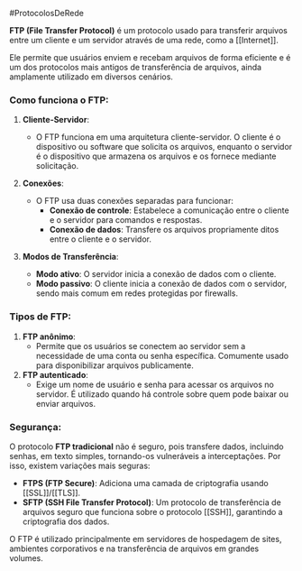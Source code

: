 #ProtocolosDeRede 

**FTP (File Transfer Protocol)** é um protocolo usado para transferir arquivos entre um cliente e um servidor através de uma rede, como a [[Internet]]. 

Ele permite que usuários enviem e recebam arquivos de forma eficiente e é um dos protocolos mais antigos de transferência de arquivos, ainda amplamente utilizado em diversos cenários.

### Como funciona o FTP:

1. **Cliente-Servidor**:
    
    - O FTP funciona em uma arquitetura cliente-servidor. O cliente é o dispositivo ou software que solicita os arquivos, enquanto o servidor é o dispositivo que armazena os arquivos e os fornece mediante solicitação.
2. **Conexões**:
    
    - O FTP usa duas conexões separadas para funcionar:
        - **Conexão de controle**: Estabelece a comunicação entre o cliente e o servidor para comandos e respostas.
        - **Conexão de dados**: Transfere os arquivos propriamente ditos entre o cliente e o servidor.
3. **Modos de Transferência**:
    
    - **Modo ativo**: O servidor inicia a conexão de dados com o cliente.
    - **Modo passivo**: O cliente inicia a conexão de dados com o servidor, sendo mais comum em redes protegidas por firewalls.

### Tipos de FTP:

1. **FTP anônimo**:
    - Permite que os usuários se conectem ao servidor sem a necessidade de uma conta ou senha específica. Comumente usado para disponibilizar arquivos publicamente.
2. **FTP autenticado**:
    - Exige um nome de usuário e senha para acessar os arquivos no servidor. É utilizado quando há controle sobre quem pode baixar ou enviar arquivos.

### Segurança:

O protocolo **FTP tradicional** não é seguro, pois transfere dados, incluindo senhas, em texto simples, tornando-os vulneráveis a interceptações. Por isso, existem variações mais seguras:

- **FTPS (FTP Secure)**: Adiciona uma camada de criptografia usando [[SSL]]/[[TLS]].
- **SFTP (SSH File Transfer Protocol)**: Um protocolo de transferência de arquivos seguro que funciona sobre o protocolo [[SSH]], garantindo a criptografia dos dados.

O FTP é utilizado principalmente em servidores de hospedagem de sites, ambientes corporativos e na transferência de arquivos em grandes volumes.
